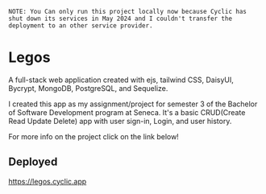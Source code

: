 `NOTE: You Can only run this project locally now because Cyclic has shut down its services in May 2024 and I couldn't transfer the deployment to an other service provider.`

# Legos

A full-stack web application created with ejs, tailwind CSS, DaisyUI, Bycrypt, MongoDB, PostgreSQL, and Sequelize.

I created this app as my assignment/project for semester 3 of the Bachelor of Software Development program at Seneca.
It's a basic CRUD(Create Read Update Delete) app with user sign-in, Login, and user history.

For more info on the project click on the link below!

## Deployed
https://legos.cyclic.app


